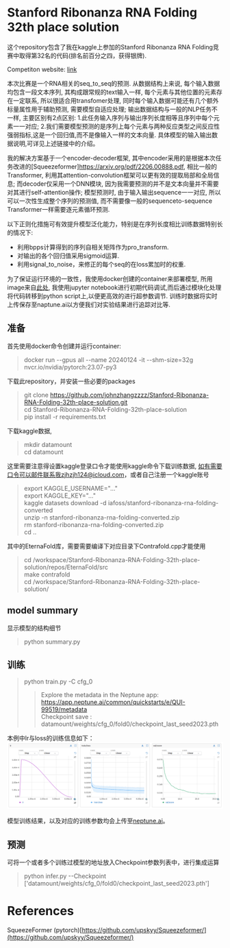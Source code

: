 # Stanford Ribonanza RNA Folding 32th place solution 

这个repository包含了我在kaggle上参加的Stanford Ribonanza RNA Folding竞赛中取得第32名的代码(排名前百分之四，获得银牌).  

Competiton website: [link](https://www.kaggle.com/competitions/stanford-ribonanza-rna-folding)  

本次比赛是一个RNA相关的seq_to_seq的预测. 从数据结构上来说, 每个输入数据均包含一段文本序列, 其构成跟常规的text输入一样, 每个元素与其他位置的元素存在一定联系, 所以很适合用transfomer处理, 同时每个输入数据可能还有几个额外标量属性用于辅助预测, 需要模型自适应处理; 输出数据结构与一般的NLP任务不一样, 主要区别有2点区别: 1.此任务输入序列与输出序列长度相等且序列中每个元素一一对应; 2.我们需要模型预测的是序列上每个元素与两种反应类型之间反应性强弱指标,这是一个回归值,而不是像输入一样的文本向量. 具体模型的输入输出数据说明,可详见上述链接中的介绍。  

我的解决方案基于一个encoder-decoder框架, 其中encoder采用的是根据本次任务改进的[Squeezeformer]<https://arxiv.org/pdf/2206.00888.pdf>, 相比一般的Transformer, 利用其attention-convolution框架可以更有效的提取局部和全局信息; 而decoder仅采用一个DNN模块, 因为我需要预测的并不是文本向量并不需要对其进行self-attention操作; 模型预测时, 由于输入输出sequence一一对应, 所以可以一次性生成整个序列的预测值, 而不需要像一般的sequenceto-sequence Transformer一样需要逐元素循环预测.  

以下正则化措施可有效提升模型泛化能力，特别是在序列长度相比训练数据特别长的情况下:
- 利用bpps计算得到的序列自相关矩阵作为pro_transform.  
- 对输出的各个回归值采用sigmoid运算. 
- 利用signal_to_noise，来修正的每个seq的在loss累加时的权重.

为了保证运行环境的一致性，我使用docker创建的container来部署模型, 所用image来自[此处](https://catalog.ngc.nvidia.com/orgs/nvidia/containers/pytorch), 我使用jupyter notebook进行初期代码调试,而后通过模块化处理将代码转移到python script上,以便更高效的进行超参数调节.
训练时数据将实时上传保存至naptune.ai以方便我们对实验结果进行追踪对比等.


## 准备


首先使用docker命令创建并运行container:
> docker run --gpus all --name 20240124  -it --shm-size=32g nvcr.io/nvidia/pytorch:23.07-py3  

下载此repository，并安装一些必要的packages  
> git clone https://github.com/johnzhangzzzz/Stanford-Ribonanza-RNA-Folding-32th-place-solution.git  
> cd Stanford-Ribonanza-RNA-Folding-32th-place-solution   
> pip install -r requirements.txt    
  
下载kaggle数据,  
> mkdir datamount  
> cd datamount

这里需要注意得设置kaggle登录口令才能使用kaggle命令下载训练数据, 如有需要口令可以邮件联系我zjhzjh124@icloud.com，或者自己注册一个kaggle账号  
> export KAGGLE_USERNAME="..."  
> export KAGGLE_KEY="..."  
> kaggle datasets download -d iafoss/stanford-ribonanza-rna-folding-converted  
> unzip -n stanford-ribonanza-rna-folding-converted.zip  
> rm stanford-ribonanza-rna-folding-converted.zip  
> cd ..  

其中的EternaFold库，需要需要编译下对应目录下Contrafold.cpp才能使用
> cd /workspace/Stanford-Ribonanza-RNA-Folding-32th-place-solution/repos/EternaFold/src  
> make contrafold  
> cd /workspace/Stanford-Ribonanza-RNA-Folding-32th-place-solution/

## model summary
显示模型的结构细节  
> python summary.py

## 训练  

> python train.py -C cfg_0
>> Explore the metadata in the Neptune app:  
>> <https://app.neptune.ai/common/quickstarts/e/QUI-99519/metadata>  
>> Checkpoint save : datamount/weights/cfg_0/fold0/checkpoint_last_seed2023.pth

本例中lr与loss的训练信息如下：
![fig_1.png](https://github.com/johnzhangzzzz/Stanford-Ribonanza-RNA-Folding-32th-place-solution/blob/72f1954835dc9bd4f3785bf48204e65d294be736/fig_1.png)     

模型训练结果，以及对应的训练参数均会上传至[neptune.ai](https://app.neptune.ai/common/quickstarts/e/QUI-99519/metadata)。




## 预测  
可将一个或者多个训练过模型的地址放入Checkpoint参数列表中，进行集成运算
> python infer.py --Checkpoint ['datamount/weights/cfg_0/fold0/checkpoint_last_seed2023.pth']




# References
SqueezeFormer (pytorch)[https://github.com/upskyy/Squeezeformer/](https://github.com/upskyy/Squeezeformer/)

